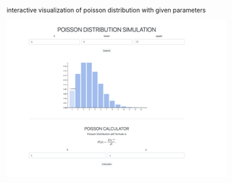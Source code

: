 
interactive visualization of poisson distribution with given parameters

![img](poisson.jpg)







